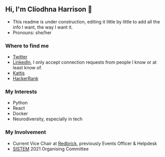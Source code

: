 ## Hi, I'm Clíodhna Harrison :wave:

- This readme is under construction, editing it little by little to add all the info I want, the way I want it.
- Pronouns: she/her

### Where to find me
- [Twitter](https://twitter.com/Classic_Cli)
- [LinkedIn](https://www.linkedin.com/in/cliodhna-harrison/), I only accept connection requests from people I know or at least know of.
- [Kattis](https://open.kattis.com/users/cliodhna-harrison)
- [HackerRank](https://www.hackerrank.com/cliodhnaharrison)

### My Interests
- Python
- React
- Docker
- Neurodiversity, especially in tech

### My Involvement
- Current Vice Chair at [Redbrick](https://redbrick.dcu.ie/), previously Events Officer & Helpdesk
- [SISTEM](https://sistemconf.com/) 2021 Organising Committee
